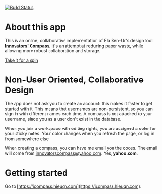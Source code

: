 [![Build Status](https://travis-ci.org/thecardkid/icompass.svg?branch=develop)](https://travis-ci.org/thecardkid/icompass)

# About this app
This is an online, collaborative implementation of Ela Ben-Ur's design tool [**Innovators' Compass**](http://innovatorscompass.org). It's an attempt at reducing paper waste, while allowing more robust collaboration and storage.

[Take it for a spin](http://innovatorscompass.org)

# Non-User Oriented, Collaborative Design
The app does not ask you to create an account: this makes it faster to get started with it. This means that usernames are non-persistent, so you can sign in with different names each time. A compass is not attached to your username, since you as a user don't exist in the database.

When you join a workspace with editing rights, you are assigned a color for your sticky notes. Your color changes when you refresh the page, or log in from somewhere else.

When creating a compass, you can have me email you the codes. The email will come from innovatorscompass@yahoo.com. Yes, **yahoo.com**.

# Getting started

Go to [https://icompass.hieuqn.com](https://icompass.hieuqn.com).
